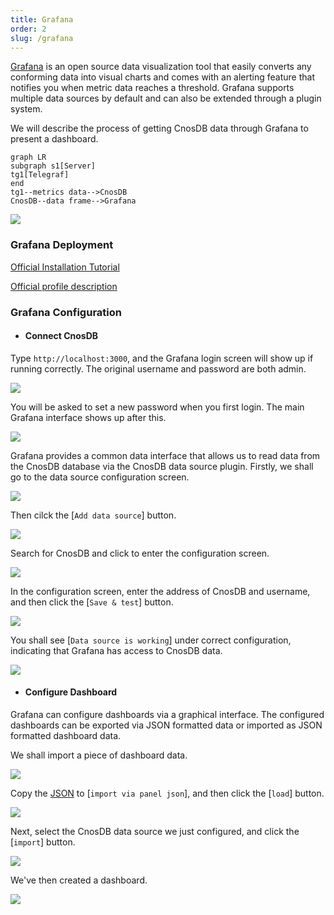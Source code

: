 ```yaml
---
title: Grafana
order: 2
slug: /grafana
---
```




[Grafana](https://github.com/grafana/grafana) is an open source data visualization tool that easily converts any conforming data into visual charts and comes with an alerting feature that notifies you when metric data reaches a threshold. Grafana supports multiple data sources by default and can also be extended through a plugin system.

We will describe the process of getting CnosDB data through Grafana to present a dashboard.

```mermaid
graph LR
subgraph s1[Server]
tg1[Telegraf]
end
tg1--metrics data-->CnosDB
CnosDB--data frame-->Grafana
```

![](/img/grafana_overview.webp)

### Grafana Deployment

[Official Installation Tutorial](https://grafana.com/docs/grafana/latest/setup-grafana/installation/)

[Official profile description](https://grafana.com/docs/grafana/latest/setup-grafana/configure-grafana/)

### Grafana Configuration

- #### **Connect CnosDB**

Type `http://localhost:3000`, and the Grafana login screen will show up if running correctly. The original username and password are both admin.

![](/img/grafana_login_page.png)

You will be asked to set a new password when you first login. The main Grafana interface shows up after this.

![](/img/grafana_main_page_1.png)

Grafana provides a common data interface that allows us to read data from the CnosDB database via the CnosDB data source plugin. Firstly, we shall go to the data source configuration screen.

![](/img/grafana_main_page_2.png)

Then cilck the [`Add data source`] button.

![](/img/grafana_setting_add_data_source_button.png)

Search for CnosDB and click to enter the configuration screen.

![](/img/grafana_setting_add_data_source_1.png)

In the configuration screen, enter the address of CnosDB and username, and then click the [`Save & test`] button.

![](/img/grafana_setting_add_data_source_2.png)

You shall see [`Data source is working`] under correct configuration, indicating that Grafana has access to CnosDB data.

![](/img/grafana_setting_add_data_source_3.png)

- #### **Configure Dashboard**

Grafana can configure dashboards via a graphical interface. The configured dashboards can be exported via JSON formatted data or imported as JSON formatted dashboard data.

We shall import a piece of dashboard data.

![](/img/grafana_main_page_3.png)

Copy the [JSON](https://github.com/cnosdb/docs/blob/main/assets/grafana_dashboard.json) to [`import via panel json`], and then click the [`load`] button.

![](/img/grafana_import_dashboard_1.png)

Next, select the CnosDB data source we just configured, and click the [`import`] button.

![](/img/grafana_import_dashboard_2.png)

We've then created a dashboard.

![](/img/grafana_dashboard_1.png)